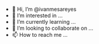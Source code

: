 - 👋 Hi, I’m @ivanmesareyes
- 👀 I’m interested in ...
- 🌱 I’m currently learning ...
- 💞️ I’m looking to collaborate on ...
- 📫 How to reach me ...

<!---
ivanmesareyes/ivanmesareyes is a ✨ special ✨ repository because its `README.md` (this file) appears on your GitHub profile.
You can click the Preview link to take a look at your changes.
--->

